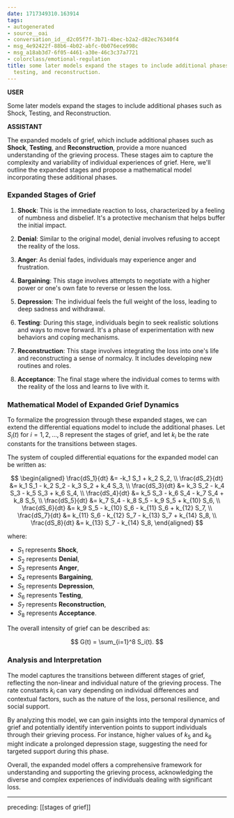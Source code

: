 ```yaml
---
date: 1717349310.163914
tags:
- autogenerated
- source__oai
- conversation_id__d2c05f7f-3b71-4bec-b2a2-d82ec76340f4
- msg_4e92422f-88b6-4b02-abfc-0b076ece998c
- msg_a18ab3d7-6f05-4461-a30e-46c3c37a7721
- colorclass/emotional-regulation
title: some later models expand the stages to include additional phases such as shock,
  testing, and reconstruction.
---
```


**USER**

Some later models expand the stages to include additional phases such as Shock, Testing, and Reconstruction.


**ASSISTANT**

The expanded models of grief, which include additional phases such as **Shock**, **Testing**, and **Reconstruction**, provide a more nuanced understanding of the grieving process. These stages aim to capture the complexity and variability of individual experiences of grief. Here, we'll outline the expanded stages and propose a mathematical model incorporating these additional phases.

### Expanded Stages of Grief

1. **Shock**: This is the immediate reaction to loss, characterized by a feeling of numbness and disbelief. It's a protective mechanism that helps buffer the initial impact.

2. **Denial**: Similar to the original model, denial involves refusing to accept the reality of the loss.

3. **Anger**: As denial fades, individuals may experience anger and frustration.

4. **Bargaining**: This stage involves attempts to negotiate with a higher power or one's own fate to reverse or lessen the loss.

5. **Depression**: The individual feels the full weight of the loss, leading to deep sadness and withdrawal.

6. **Testing**: During this stage, individuals begin to seek realistic solutions and ways to move forward. It's a phase of experimentation with new behaviors and coping mechanisms.

7. **Reconstruction**: This stage involves integrating the loss into one's life and reconstructing a sense of normalcy. It includes developing new routines and roles.

8. **Acceptance**: The final stage where the individual comes to terms with the reality of the loss and learns to live with it.

### Mathematical Model of Expanded Grief Dynamics

To formalize the progression through these expanded stages, we can extend the differential equations model to include the additional phases. Let $S_i(t)$ for $i = 1, 2, \ldots, 8$ represent the stages of grief, and let $k_i$ be the rate constants for the transitions between stages.

The system of coupled differential equations for the expanded model can be written as:

$$
\begin{aligned}
\frac{dS_1}{dt} &= -k_1 S_1 + k_2 S_2, \\
\frac{dS_2}{dt} &= k_1 S_1 - k_2 S_2 - k_3 S_2 + k_4 S_3, \\
\frac{dS_3}{dt} &= k_3 S_2 - k_4 S_3 - k_5 S_3 + k_6 S_4, \\
\frac{dS_4}{dt} &= k_5 S_3 - k_6 S_4 - k_7 S_4 + k_8 S_5, \\
\frac{dS_5}{dt} &= k_7 S_4 - k_8 S_5 - k_9 S_5 + k_{10} S_6, \\
\frac{dS_6}{dt} &= k_9 S_5 - k_{10} S_6 - k_{11} S_6 + k_{12} S_7, \\
\frac{dS_7}{dt} &= k_{11} S_6 - k_{12} S_7 - k_{13} S_7 + k_{14} S_8, \\
\frac{dS_8}{dt} &= k_{13} S_7 - k_{14} S_8,
\end{aligned}
$$

where:
- $S_1$ represents **Shock**,
- $S_2$ represents **Denial**,
- $S_3$ represents **Anger**,
- $S_4$ represents **Bargaining**,
- $S_5$ represents **Depression**,
- $S_6$ represents **Testing**,
- $S_7$ represents **Reconstruction**,
- $S_8$ represents **Acceptance**.

The overall intensity of grief can be described as:

$$
G(t) = \sum_{i=1}^8 S_i(t).
$$

### Analysis and Interpretation

The model captures the transitions between different stages of grief, reflecting the non-linear and individual nature of the grieving process. The rate constants $k_i$ can vary depending on individual differences and contextual factors, such as the nature of the loss, personal resilience, and social support.

By analyzing this model, we can gain insights into the temporal dynamics of grief and potentially identify intervention points to support individuals through their grieving process. For instance, higher values of $k_5$ and $k_6$ might indicate a prolonged depression stage, suggesting the need for targeted support during this phase.

Overall, the expanded model offers a comprehensive framework for understanding and supporting the grieving process, acknowledging the diverse and complex experiences of individuals dealing with significant loss.


---

preceding: [[stages of grief]]